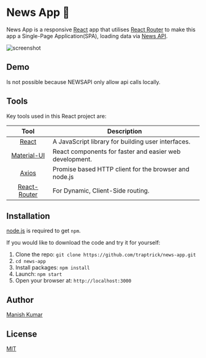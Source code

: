 # News App 📰

News App is a responsive [React](http://facebook.github.io/react/index.html) app that utilises [React Router](https://reactrouter.com/) to make this app a Single-Page Application(SPA), loading data via [News API](https://newsapi.org/).

![screenshot](https://github.com/traptrick/news-app/blob/master/screenshot.PNG)

## Demo
Is not possible because NEWSAPI only allow api calls locally. 

## Tools
Key tools used in this React project are:

| Tool             | Description   |
| :-------------:|--------------|
| [React](http://facebook.github.io/react/index.html) | A JavaScript library for building user interfaces. |
| [Material-UI](https://material-ui.com/) | React components for faster and easier web development. |
| [Axios](https://github.com/axios/axios) | Promise based HTTP client for the browser and node.js |
| [React-Router](https://github.com/ReactTraining/react-router) | For Dynamic, Client-Side routing. |

## Installation
[node.js](http://nodejs.org/download/) is required to get ``npm``.

If you would like to download the code and try it for yourself:

1. Clone the repo: `git clone https://github.com/traptrick/news-app.git`
2. `cd news-app`
2. Install packages: `npm install`
3. Launch: `npm start`
4. Open your browser at: `http://localhost:3000`

## Author
[Manish Kumar](https://github.com/traptrick/)

## License
[MIT](https://github.com/traptrick/news-app/blob/master/LICENSE)

